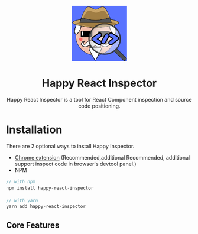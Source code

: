 <p align="center">
  <a rel="noopener" target="_blank"><img width="150" src="./happy-icon.png" alt="Material-UI logo"></a></p>
</p>

<h1 align="center">Happy React Inspector</h1>
<div align="center">
Happy React Inspector is a tool for React Component inspection and source code positioning.
</div>
</p>

# Installation
There are 2 optional ways to install Happy Inspector.
- [Chrome extension](https://chrome.google.com/xxx) (Recommended,additional Recommended, additional support inspect code in browser's devtool panel.)
- NPM
```javascript
// with npm
npm install happy-react-inspector

// with yarn
yarn add happy-react-inspector
```
## Core Features

